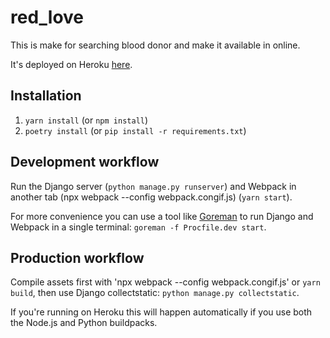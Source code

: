 # red_love
This is make for searching blood donor and make it available in online.

It's deployed on Heroku [here](https://django-webpack.herokuapp.com).

## Installation

1. `yarn install` (or `npm install`)
2. `poetry install` (or `pip install -r requirements.txt`)

## Development workflow

Run the Django server (`python manage.py runserver`) and Webpack in another tab (npx webpack --config webpack.congif.js) (`yarn start`).

For more convenience you can use a tool like [Goreman](https://github.com/mattn/goreman) to run Django and Webpack in a single terminal: `goreman -f Procfile.dev start`.

## Production workflow

Compile assets first with 'npx webpack --config webpack.congif.js' or `yarn build`, then use Django collectstatic: `python manage.py collectstatic`.

If you're running on Heroku this will happen automatically if you use both the Node.js and Python buildpacks.

